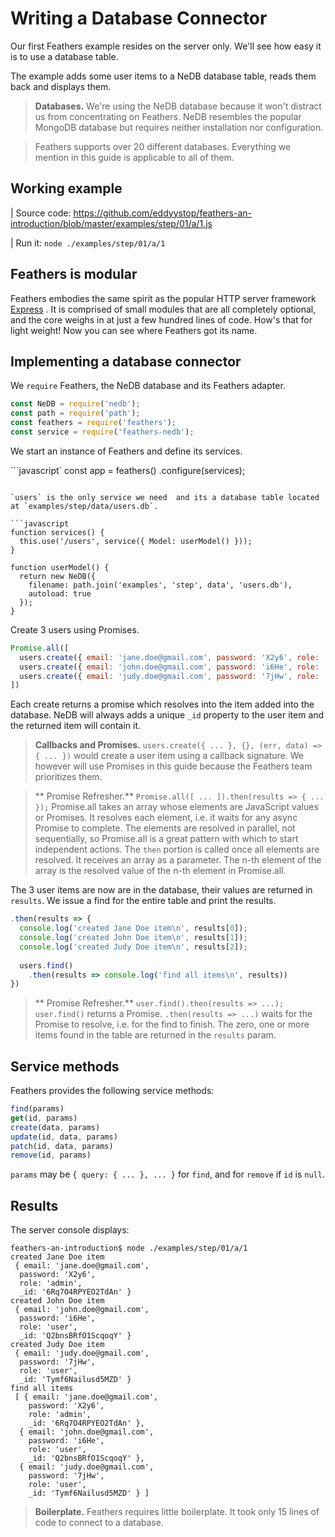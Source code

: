 # Writing a Database Connector

Our first Feathers example resides on the server only.
We'll see how easy it is to use a database table.

The example adds some user items to a NeDB database table,
reads them back and displays them.

> **Databases.** We're using the NeDB database because it won't distract us
from concentrating on Feathers. NeDB resembles the popular MongoDB database
but requires neither installation nor configuration.

> Feathers supports over 20 different databases.
Everything we mention in this guide is applicable to all of them.

## Working example

| Source code: https://github.com/eddyystop/feathers-an-introduction/blob/master/examples/step/01/a/1.js

| Run it: `node ./examples/step/01/a/1`

## Feathers is modular

Feathers embodies the same spirit as the popular HTTP server framework [Express](http://expressjs.com/) .
It is comprised of small modules that are all completely optional,
and the core weighs in at just a few hundred lines of code.
How's that for light weight!
Now you can see where Feathers got its name.

## Implementing a database connector

We `require` Feathers, the NeDB database and its Feathers adapter.

```javascript
const NeDB = require('nedb');
const path = require('path');
const feathers = require('feathers');
const service = require('feathers-nedb');
```

We start an instance of Feathers and define its services.

```javascript`
const app = feathers()
  .configure(services);
```

`users` is the only service we need  and its a database table located at `examples/step/data/users.db`.

```javascript
function services() {
  this.use('/users', service({ Model: userModel() }));
}

function userModel() {
  return new NeDB({
    filename: path.join('examples', 'step', data', 'users.db'),
    autoload: true
  });
}
```

Create 3 users using Promises.

```javascript
Promise.all([
  users.create({ email: 'jane.doe@gmail.com', password: 'X2y6', role: 'admin' }),
  users.create({ email: 'john.doe@gmail.com', password: 'i6He', role: 'user' }),
  users.create({ email: 'judy.doe@gmail.com', password: '7jHw', role: 'user' })
])
```

Each create returns a promise which resolves into the item added into the database.
NeDB will always adds a unique `_id` property to the user item and the returned item will contain it.

> **Callbacks and Promises.**
`users.create({ ... }, {}, (err, data) => { ... })`
would create a user item using a callback signature.
We however will use Promises in this guide because the
Feathers team prioritizes them.

> ** Promise Refresher.** `Promise.all([ ... ]).then(results => { ... });`
Promise.all takes an array whose elements are JavaScript values or Promises.
It resolves each element, i.e. it waits for any async Promise to complete.
The elements are resolved in parallel, not sequentially,
so Promise.all is a great pattern with which to start independent actions.
The `then` portion is called once all elements are resolved.
It receives an array as a parameter.
The n-th element of the array is the resolved value of the n-th element in Promise.all.


The 3 user items are now are in the database, their values are returned in `results`.
We issue a find for the entire table and print the results.
                
```javascript
.then(results => {
  console.log('created Jane Doe item\n', results[0]);
  console.log('created John Doe item\n', results[1]);
  console.log('created Judy Doe item\n', results[2]);
    
  users.find()
    .then(results => console.log('find all items\n', results))
})
```

> ** Promise Refresher.** `user.find().then(results => ...);`
`user.find()` returns a Promise. `.then(results => ...)` waits for the Promise to resolve,
i.e. for the find to finish.
The zero, one or more items found in the table are returned in the `results` param.

## Service methods

Feathers provides the following service methods:
```javascript
find(params)
get(id, params)
create(data, params)
update(id, data, params)
patch(id, data, params)
remove(id, params)
```

`params` may be `{ query: { ... }, ... }` for `find`,
and for `remove` if `id` is `null`.


#### 
## Results

The server console displays:

```text
feathers-an-introduction$ node ./examples/step/01/a/1
created Jane Doe item
 { email: 'jane.doe@gmail.com',
  password: 'X2y6',
  role: 'admin',
  _id: '6Rq7O4RPYEO2TdAn' }
created John Doe item
 { email: 'john.doe@gmail.com',
  password: 'i6He',
  role: 'user',
  _id: 'Q2bnsBRfO1ScqoqY' }
created Judy Doe item
 { email: 'judy.doe@gmail.com',
  password: '7jHw',
  role: 'user',
  _id: 'Tymf6Nailusd5MZD' }
find all items
 [ { email: 'jane.doe@gmail.com',
    password: 'X2y6',
    role: 'admin',
    _id: '6Rq7O4RPYEO2TdAn' },
  { email: 'john.doe@gmail.com',
    password: 'i6He',
    role: 'user',
    _id: 'Q2bnsBRfO1ScqoqY' },
  { email: 'judy.doe@gmail.com',
    password: '7jHw',
    role: 'user',
    _id: 'Tymf6Nailusd5MZD' } ]
```

> **Boilerplate.** Feathers requires little boilerplate.
It took only 15 lines of code to connect to a database.
